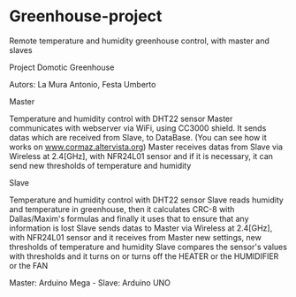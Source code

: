 # Greenhouse-project
Remote temperature and humidity greenhouse control, with master and slaves

Project Domotic Greenhouse

Autors: La Mura Antonio, Festa Umberto

Master

Temperature and humidity control with DHT22 sensor
Master communicates with webserver via WiFi, using CC3000 shield. It sends datas which are received from Slave, to DataBase. (You can see how it works on www.cormaz.altervista.org)
Master receives datas from Slave via Wireless at 2.4[GHz], with NFR24L01 sensor and if it is necessary, it can send new thresholds of temperature and humidity

Slave

Temperature and humidity control with DHT22 sensor
Slave reads humidity and temperature in greenhouse, then it calculates CRC-8 with Dallas/Maxim's formulas and finally it uses that to ensure that any information is lost
Slave sends datas to Master via Wireless at 2.4[GHz], with NFR24L01 sensor and it receives from Master new settings, new thresholds of temperature and humidity
Slave compares the sensor's values with thresholds and it turns on or turns off the HEATER or the HUMIDIFIER or the FAN

Master: Arduino Mega - Slave: Arduino UNO
